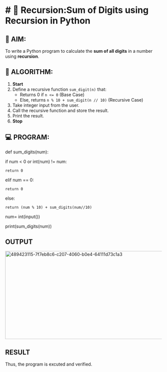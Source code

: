 # # 🔁 Recursion:Sum of Digits using Recursion in Python

## 🎯 AIM:
To write a Python program to calculate the **sum of all digits** in a number using **recursion**.

## 🧠 ALGORITHM:

1. **Start**
2. Define a recursive function `sum_digit(n)` that:
   - Returns 0 if `n <= 0` (Base Case)
   - Else, returns `n % 10 + sum_digit(n // 10)` (Recursive Case)
3. Take integer input from the user.
4. Call the recursive function and store the result.
5. Print the result.
6. **Stop**

## 💻 PROGRAM:
def sum_digits(num):

if num < 0 or int(num) != num:
 
    return 0

elif num == 0:
  
    return 0

else:
    
    return (num % 10) + sum_digits(num//10)
num= int(input())

print(sum_digits(num))
## OUTPUT
<img width="828" height="283" alt="489423115-7f7eb8c6-c207-4060-b0e4-64111d73c1a3" src="https://github.com/user-attachments/assets/0daeaae0-eb74-4b16-8af4-f7441fa20a5e" />


## RESULT

Thus, the program is excuted and verified.

